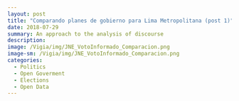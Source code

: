 ```yaml
---
layout: post
title: "Comparando planes de gobierno para Lima Metropolitana (post 1)"
date: 2018-07-29
summary: An approach to the analysis of discourse
description: 
image: /Vigia/img/JNE_VotoInformado_Comparacion.png
image-sm: /Vigia/img/JNE_VotoInformado_Comparacion.png
categories:
  - Politics  
  - Open Goverment
  - Elections
  - Open Data 
---
```


